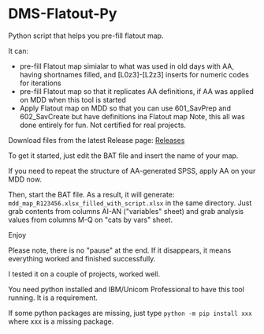 # DMS-Flatout-Py
Python script that helps you pre-fill flatout map.

It can:
- pre-fill Flatout map simialar to what was used in old days with AA, having shortnames filled, and [L0z3]-[L2z3] inserts for numeric codes for iterations
- pre-fill Flatout map so that it replicates AA definitions, if AA was applied on MDD when this tool is started
- Apply Flatout map on MDD so that you can use 601_SavPrep and 602_SavCreate but have definitions ina  Flatout map
Note, this all was done entirely for fun. Not certified for real projects.

Download files from the latest Release page:
[Releases](../../releases/latest)

To get it started, just edit the BAT file and insert the name of your map.

If you need to repeat the structure of AA-generated SPSS, apply AA on your MDD now.

Then, start the BAT file. As a result, it will generate:
`mdd_map_R123456.xlsx_filled_with_script.xlsx`
in the same directory. Just grab contents from columns AI-AN ("variables" sheet) and grab analysis values from columns M-Q on "cats by vars" sheet.

Enjoy

Please note, there is no "pause" at the end. If it disappears, it means everything worked and finished successfully.

I tested it on a couple of projects, worked well.

You need python installed and IBM/Unicom Professional to have this tool running. It is a requirement.

If some python packages are missing, just type
`python -m pip install xxx`
where xxx is a missing package.

